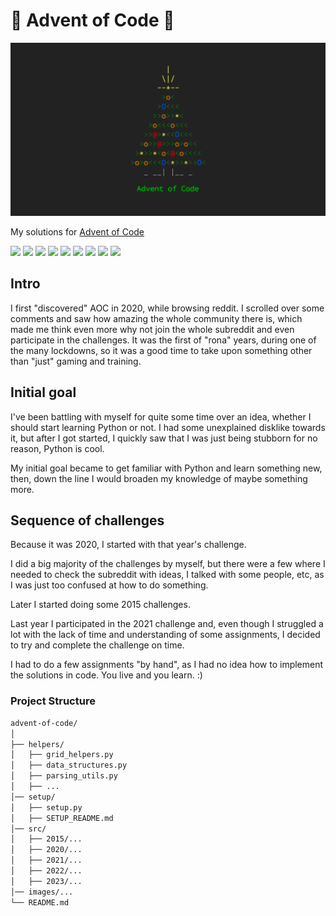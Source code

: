 # 🎄 Advent of Code 🎄

![AoC logo](images/header.png)

My solutions for [Advent of Code](https://adventofcode.com/)

![](https://img.shields.io/badge/2023%20⭐-26/50-pink) 
![](https://img.shields.io/badge/2022%20⭐-50/50-blue) 
![](https://img.shields.io/badge/2021%20⭐-50/50-green) 
![](https://img.shields.io/badge/2020%20⭐-50/50-red) 
![](https://img.shields.io/badge/2019%20⭐-0/50-purple) 
![](https://img.shields.io/badge/2018%20⭐-0/50-brown) 
![](https://img.shields.io/badge/2017%20⭐-0/50-orange)
![](https://img.shields.io/badge/2016%20⭐-0/50-cyan)
![](https://img.shields.io/badge/2015%20⭐-24/50-yellow)

## Intro

I first "discovered" AOC in 2020, while browsing reddit. I scrolled over some comments and saw how amazing the whole community there is, which made me think even more why not join the whole subreddit and even participate in the challenges.
It was the first of "rona" years, during one of the many lockdowns, so it was a good time to take upon something other than "just" gaming and training.

## Initial goal

I've been battling with myself for quite some time over an idea, whether I should start learning Python or not. I had some unexplained disklike towards it, but after I got started, I quickly saw that I was just being stubborn for no reason, Python is cool.

My initial goal became to get familiar with Python and learn something new, then, down the line I would broaden my knowledge of maybe something more.

## Sequence of challenges

Because it was 2020, I started with that year's challenge.

I did a big majority of the challenges by myself, but there were a few where I needed to check the subreddit with ideas, I talked with some people, etc, as I was just too confused at how to do something.

Later I started doing some 2015 challenges.

Last year I participated in the 2021 challenge and, even though I struggled a lot with the lack of time and understanding of some assignments, I decided to try and complete the challenge on time.

I had to do a few assignments "by hand", as I had no idea how to implement the solutions in code. You live and you learn. :)


### Project Structure

```bash
advent-of-code/
│
├── helpers/
│   ├── grid_helpers.py
│   ├── data_structures.py
│   ├── parsing_utils.py
│   ├── ...
│── setup/
│   ├── setup.py
│   ├── SETUP_README.md
│── src/
│   ├── 2015/...
│   ├── 2020/...
│   ├── 2021/...
│   ├── 2022/...
│   ├── 2023/...
│── images/...
└── README.md
```
